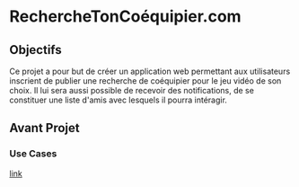 # RechercheTonCoéquipier.com

## Objectifs
  
Ce projet a pour but de créer un application web permettant aux utilisateurs inscrient de publier une recherche de coéquipier pour le jeu vidéo de son choix.
Il lui sera aussi possible de recevoir des notifications, de se constituer une liste d'amis avec lesquels il pourra intéragir.  
  
## Avant Projet

### Use Cases

[link](https://www.example.com/my%20great%20page)
